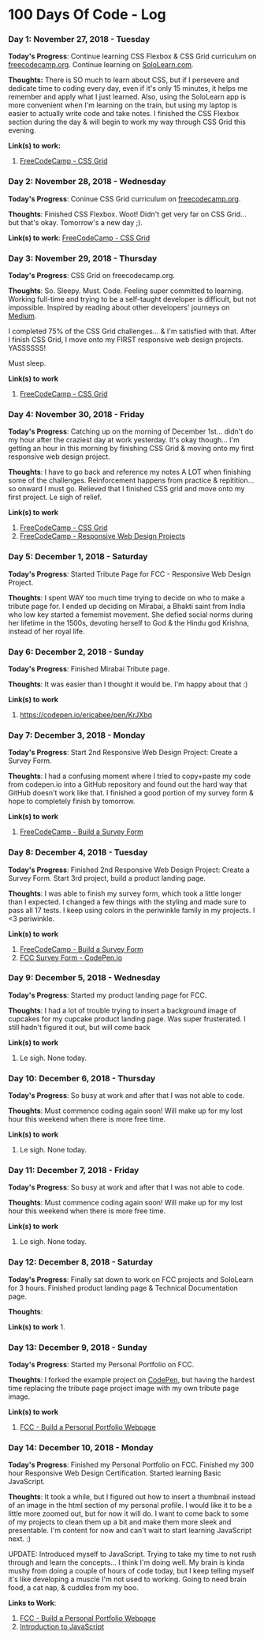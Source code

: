 # 100 Days Of Code - Log

### Day 1: November 27, 2018 - Tuesday

**Today's Progress**: Continue learning CSS Flexbox & CSS Grid curriculum on [freecodecamp.org](https://www.freecodecamp.org).
Continue learning on [SoloLearn.com](https://www.sololearn.com). 

**Thoughts:** There is SO much to learn about CSS, but if I persevere and dedicate time to coding every day, even if it's only 15 minutes, it helps me remember and apply what I just learned. Also, using the SoloLearn app is more convenient when I'm learning on the train, but using my laptop is easier to actually write code and take notes. I finished the CSS Flexbox section during the day & will begin to work my way through CSS Grid this evening. 

**Link(s) to work:** 
1. [FreeCodeCamp - CSS Grid](https://learn.freecodecamp.org/responsive-web-design/css-grid)

### Day 2: November 28, 2018 - Wednesday

**Today's Progress**: Coninue CSS Grid curriculum on [freecodecamp.org](https://www.freecodecamp.org).

**Thoughts**: Finished CSS Flexbox. Woot! Didn't get very far on CSS Grid... but that's okay. Tomorrow's a new day ;). 

**Link(s) to work**: [FreeCodeCamp - CSS Grid](https://learn.freecodecamp.org/responsive-web-design/css-grid)


### Day 3: November 29, 2018 - Thursday

**Today's Progress**: CSS Grid on freecodecamp.org. 

**Thoughts**: So. Sleepy. Must. Code. Feeling super committed to learning. Working full-time and trying to be a self-taught developer is difficult, but not impossible. Inspired by reading about other developers' journeys on [Medium](https://medium.freecodecamp.org/how-i-landed-a-full-stack-developer-job-without-a-tech-degree-or-work-experience-6add97be2051?source=email-5e0746fca25d-1543503274724-digest.reader------0-59------------------7fc307b3_0aa9_4151_9f87_9be57a255846-1&sectionName=top&gi=a00f26e00f51). 

I completed 75% of the CSS Grid challenges... & I'm satisfied with that. After I finish CSS Grid, I move onto my FIRST responsive web design projects. YASSSSSS!

Must sleep.

**Link(s) to work**
1. [FreeCodeCamp - CSS Grid](https://learn.freecodecamp.org/responsive-web-design/css-grid)

### Day 4: November 30, 2018 - Friday

**Today's Progress**: Catching up on the morning of December 1st... didn't do my hour after the craziest day at work yesterday. It's okay though... I'm getting an hour in this morning by finishing CSS Grid & moving onto my first responsive web design project. 

**Thoughts**: I have to go back and reference my notes A LOT when finishing some of the challenges. Reinforcement happens from practice & repitition... so onward I must go. Relieved that I finished CSS grid and move onto my first project. Le sigh of relief. 

**Link(s) to work**
1. [FreeCodeCamp - CSS Grid](https://learn.freecodecamp.org/responsive-web-design/css-grid)
2. [FreeCodeCamp - Responsive Web Design Projects](https://learn.freecodecamp.org/responsive-web-design/responsive-web-design-projects)

### Day 5: December 1, 2018 - Saturday

**Today's Progress**: Started Tribute Page for FCC - Responsive Web Design Project. 

**Thoughts**: I spent WAY too much time trying to decide on who to make a tribute page for. I ended up deciding on Mirabai, a Bhakti saint from India who low key started a fememist movement. She defied social norms during her lifetime in the 1500s, devoting herself to God & the Hindu god Krishna, instead of her royal life. 

### Day 6: December 2, 2018 - Sunday

**Today's Progress**: Finished Mirabai Tribute page. 

**Thoughts**: It was easier than I thought it would be. I'm happy about that :) 

**Link(s) to work**
1. https://codepen.io/ericabee/pen/KrJXbq

### Day 7: December 3, 2018 - Monday

**Today's Progress**: Start 2nd Responsive Web Design Project: Create a Survey Form. 

**Thoughts**: I had a confusing moment where I tried to copy+paste my code from codepen.io into a GitHub repository and found out the hard way that GitHub doesn't work like that.  I finished a good portion of my survey form & hope to completely finish by tomorrow. 

**Link(s) to work**
1. [FreeCodeCamp - Build a Survey Form](https://learn.freecodecamp.org/responsive-web-design/responsive-web-design-projects/build-a-survey-form)

### Day 8: December 4, 2018 - Tuesday 

**Today's Progress**: Finished 2nd Responsive Web Design Project: Create a Survey Form. Start 3rd project, build a product landing page.

**Thoughts**: I was able to finish my survey form, which took a little longer than I expected. I changed a few things with the styling and made sure to pass all 17 tests. I keep using colors in the periwinkle family in my projects. I <3 periwinkle. 

**Link(s) to work**
1. [FreeCodeCamp - Build a Survey Form](https://learn.freecodecamp.org/responsive-web-design/responsive-web-design-projects/build-a-survey-form)
2. [FCC Survey Form - CodePen.io](https://codepen.io/ericabee/pen/JeVjyw)

### Day 9: December 5, 2018 - Wednesday

**Today's Progress**: Started my product landing page for FCC.

**Thoughts**: I had a lot of trouble trying to insert a background image of cupcakes for my cupcake product landing page. Was super frusterated. I still hadn't figured it out, but will come back  

**Link(s) to work**
1. Le sigh. None today. 

### Day 10: December 6, 2018 - Thursday

**Today's Progress**: So busy at work and after that I was not able to code.

**Thoughts**: Must commence coding again soon! Will make up for my lost hour this weekend when there is more free time. 

**Link(s) to work**
1. Le sigh. None today. 

### Day 11: December 7, 2018 - Friday

**Today's Progress**: So busy at work and after that I was not able to code.

**Thoughts**: Must commence coding again soon! Will make up for my lost hour this weekend when there is more free time. 

**Link(s) to work**
1. Le sigh. None today. 

### Day 12: December 8, 2018 - Saturday

**Today's Progress**: Finally sat down to work on FCC projects and SoloLearn for 3 hours. Finished product landing page & Technical Documentation page.  

**Thoughts**: 

**Link(s) to work**
1. 

### Day 13: December 9, 2018 - Sunday

**Today's Progress**: Started my Personal Portfolio on FCC. 

**Thoughts**: I forked the example project on [CodePen](https://codepen.io/freeCodeCamp/full/zNBOYG), but having the hardest time replacing the tribute page project image with my own tribute page image. 

**Link(s) to work**
1. [FCC - Build a Personal Portfolio Webpage](https://learn.freecodecamp.org/responsive-web-design/responsive-web-design-projects/build-a-personal-portfolio-webpage)

### Day 14: December 10, 2018 - Monday

**Today's Progress**: Finished my Personal Portfolio on FCC. Finished my 300 hour Responsive Web Design Certification. Started learning Basic JavaScript. 

**Thoughts**: It took a while, but I figured out how to insert a thumbnail instead of an image in the html section of my personal profile. I would like it to be a little more zoomed out, but for now it will do. I want to come back to some of my projects to clean them up a bit and make them more sleek and presentable. I'm content for now and can't wait to start learning JavaScript next. :)

UPDATE:
Introduced myself to JavaScript. Trying to take my time to not rush through and learn the concepts... I think I'm doing well. My brain is kinda mushy from doing a couple of hours of code today, but I keep telling myself it's like developing a muscle I'm not used to working. Going to need brain food, a cat nap, & cuddles from my boo. 

**Links to Work**:
1. [FCC - Build a Personal Portfolio Webpage](https://learn.freecodecamp.org/responsive-web-design/responsive-web-design-projects/build-a-personal-portfolio-webpage)
2. [Introduction to JavaScript](https://learn.freecodecamp.org/javascript-algorithms-and-data-structures/basic-javascript)
